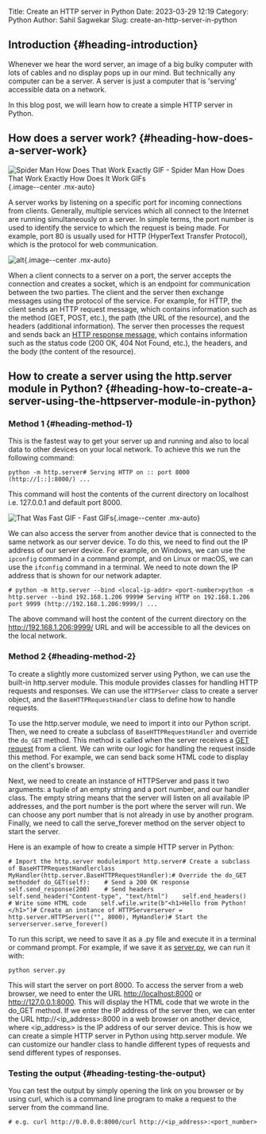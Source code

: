 Title: Create an HTTP server in Python
Date: 2023-03-29 12:19
Category: Python
Author: Sahil Sagwekar
Slug: create-an-http-server-in-python

Introduction {#heading-introduction}
------------


Whenever we hear the word server, an image of a big bulky computer with lots of cables and no display pops up in our mind. But technically any computer can be a server. A server is just a computer that is 'serving' accessible data on a network.


In this blog post, we will learn how to create a simple HTTP server in Python.


How does a server work? {#heading-how-does-a-server-work}
-----------------------


![Spider Man How Does That Work Exactly GIF - Spider Man How Does That Work Exactly How Does It Work GIFs](https://media.tenor.com/W7C6o9zgj_QAAAAC/spider-man-how-does-that-work-exactly.gif){.image--center .mx-auto}


A server works by listening on a specific port for incoming connections from clients. Generally, multiple services which all connect to the Internet are running simultaneously on a server. In simple terms, the port number is used to identify the service to which the request is being made. For example, port 80 is usually used for HTTP (HyperText Transfer Protocol), which is the protocol for web communication.


![alt](https://cdn.hashnode.com/res/hashnode/image/upload/v1680070124220/7fc9b86b-45ff-4499-9e0b-f527452e5138.png){.image--center .mx-auto}


When a client connects to a server on a port, the server accepts the connection and creates a socket, which is an endpoint for communication between the two parties. The client and the server then exchange messages using the protocol of the service. For example, for HTTP, the client sends an HTTP request message, which contains information such as the method (GET, POST, etc.), the path (the URL of the resource), and the headers (additional information). The server then processes the request and sends back an [HTTP response message](https://developer.mozilla.org/en-US/docs/Web/HTTP/Status), which contains information such as the status code (200 OK, 404 Not Found, etc.), the headers, and the body (the content of the resource).


How to create a server using the http.server module in Python? {#heading-how-to-create-a-server-using-the-httpserver-module-in-python}
--------------------------------------------------------------


### Method 1 {#heading-method-1}


This is the fastest way to get your server up and running and also to local data to other devices on your local network.
To achieve this we run the following command:


    python -m http.server# Serving HTTP on :: port 8000 (http://[::]:8000/) ...


This command will host the contents of the current directory on localhost i.e. 127.0.0.1 and default port 8000.


![That Was Fast GIF - Fast GIFs](https://media.tenor.com/stcVUHuVy5IAAAAS/fast.gif){.image--center .mx-auto}


We can also access the server from another device that is connected to the same network as our server device. To do this, we need to find out the IP address of our server device. For example, on Windows, we can use the `ipconfig` command in a command prompt, and on Linux or macOS, we can use the `ifconfig` command in a terminal. We need to note down the IP address that is shown for our network adapter.


    # python -m http.server --bind <local-ip-addr> <port-number>python -m http.server --bind 192.168.1.206 9999# Serving HTTP on 192.168.1.206 port 9999 (http://192.168.1.206:9999/) ...


The above command will host the content of the current directory on the <http://192.168.1.206:9999/> URL and will be accessible to all the devices on the local network.


### Method 2 {#heading-method-2}


To create a slightly more customized server using Python, we can use the built-in http.server module. This module provides classes for handling HTTP requests and responses. We can use the `HTTPServer` class to create a server object, and the `BaseHTTPRequestHandler` class to define how to handle requests.


To use the http.server module, we need to import it into our Python script. Then, we need to create a subclass of `BaseHTTPRequestHandler` and override the `do_GET` method. This method is called when the server receives a [GET request](http://www.devdoc.net/web/developer.mozilla.org/en-US/docs/Web/HTTP/Methods/GET.html#:~:text=The%20HTTP%20GET%20method%20requests%20a%20representation%20of,GET%20should%20only%20retrieve%20data.%20Syntax%20GET%20%2Findex.html) from a client. We can write our logic for handling the request inside this method. For example, we can send back some HTML code to display on the client's browser.


Next, we need to create an instance of HTTPServer and pass it two arguments: a tuple of an empty string and a port number, and our handler class. The empty string means that the server will listen on all available IP addresses, and the port number is the port where the server will run. We can choose any port number that is not already in use by another program. Finally, we need to call the serve\_forever method on the server object to start the server.


Here is an example of how to create a simple HTTP server in Python:


    # Import the http.server moduleimport http.server# Create a subclass of BaseHTTPRequestHandlerclass MyHandler(http.server.BaseHTTPRequestHandler):# Override the do_GET methoddef do_GET(self):    # Send a 200 OK response    self.send_response(200)    # Send headers    self.send_header("Content-type", "text/html")    self.end_headers()    # Write some HTML code    self.wfile.write(b"<h1>Hello from Python!</h1>")# Create an instance of HTTPServerserver = http.server.HTTPServer(("", 8000), MyHandler)# Start the serverserver.serve_forever()


To run this script, we need to save it as a .py file and execute it in a terminal or command prompt. For example, if we save it as [server.py](http://server.py), we can run it with:


    python server.py


This will start the server on port 8000. To access the server from a web browser, we need to enter the URL <http://localhost:8000> or <http://127.0.0.1:8000>. This will display the HTML code that we wrote in the do\_GET method. If we enter the IP address of the server then, we can enter the URL http://\<ip\_address\>:8000 in a web browser on another device, where \<ip\_address\> is the IP address of our server device. This is how we can create a simple HTTP server in Python using http.server module. We can customize our handler class to handle different types of requests and send different types of responses.


### Testing the output {#heading-testing-the-output}


You can test the output by simply opening the link on you browser or by using curl, which is a command line program to make a request to the server from the command line.


    # e.g. curl http://0.0.0.0:8000/curl http://<ip_address>:<port_number>
